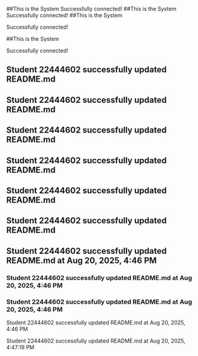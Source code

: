##This is the System
Successfully connected!
##This is the System
Successfully connected!
##This is the System

Successfully connected!

##This is the System

Successfully connected!

## Student 22444602 successfully updated README.md

## Student 22444602 successfully updated README.md

## Student 22444602 successfully updated README.md

## Student 22444602 successfully updated README.md

## Student 22444602 successfully updated README.md

## Student 22444602 successfully updated README.md

## Student 22444602 successfully updated README.md at Aug 20, 2025, 4:46 PM

### Student 22444602 successfully updated README.md at Aug 20, 2025, 4:46 PM

### Student 22444602 successfully updated README.md at Aug 20, 2025, 4:46 PM

Student 22444602 successfully updated README.md at Aug 20, 2025, 4:46 PM

Student 22444602 successfully updated README.md at Aug 20, 2025, 4:47:19 PM


